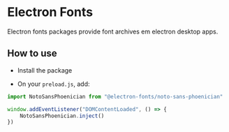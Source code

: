# Electron Fonts

Electron fonts packages provide font archives em electron desktop apps.

## How to use

* Install the package

* On your `preload.js`, add:

```ts
import NotoSansPhoenician from "@electron-fonts/noto-sans-phoenician"

window.addEventListener("DOMContentLoaded", () => {
    NotoSansPhoenician.inject()
})
```